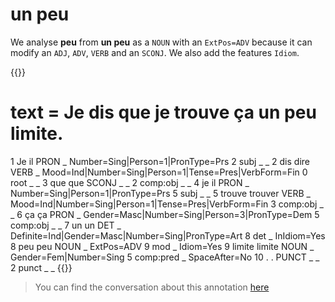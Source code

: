 # **un peu**

We analyse **peu** from **un peu** as a `NOUN` with an `ExtPos=ADV` because it can modify an `ADJ`, `ADV`, `VERB` and an `SCONJ`. We also add the features `Idiom`. 

{{<conll>}}
# text = Je dis que je trouve ça un peu limite.
1	Je	il	PRON	_	Number=Sing|Person=1|PronType=Prs	2	subj	_	_
2	dis	dire	VERB	_	Mood=Ind|Number=Sing|Person=1|Tense=Pres|VerbForm=Fin	0	root	_	_
3	que	que	SCONJ	_	_	2	comp:obj	_	_
4	je	il	PRON	_	Number=Sing|Person=1|PronType=Prs	5	subj	_	_
5	trouve	trouver	VERB	_	Mood=Ind|Number=Sing|Person=1|Tense=Pres|VerbForm=Fin	3	comp:obj	_	_
6	ça	ça	PRON	_	Gender=Masc|Number=Sing|Person=3|PronType=Dem	5	comp:obj	_	_
7	un	un	DET	_	Definite=Ind|Gender=Masc|Number=Sing|PronType=Art	8	det	_	InIdiom=Yes
8	peu	peu	NOUN	_	ExtPos=ADV	9	mod	_	Idiom=Yes
9	limite	limite	NOUN	_	Gender=Fem|Number=Sing	5	comp:pred	_	SpaceAfter=No
10	.	.	PUNCT	_	_	2	punct	_	_
{{</conll>}}

> You can find the conversation about this annotation [here](https://github.com/surfacesyntacticud/guidelines/issues/1)